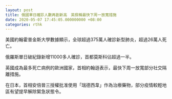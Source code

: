 ```yaml
---
layout: post
title: 俄國單日確診人數再創新高　英揆稱最快下周一放寬措施
date: 2020-05-07 17:45:05.000000000 +08:00
categories: rthk
---
```


美國約翰霍普金斯大學數據顯示，全球超過375萬人確診新型肺炎，超過26萬人死亡。

俄羅斯單日破紀錄新增11000多人確診，首都莫斯科佔超過一半。

英國成為最多死亡病例的歐洲國家，首相約翰遜表示，最快下周一放寬部分社交隔離措施。

在日本，首相安倍晉三授權批准使用「瑞德西韋」作為治療藥物，部分疫情較輕地區有望提早解除緊急狀態令。
